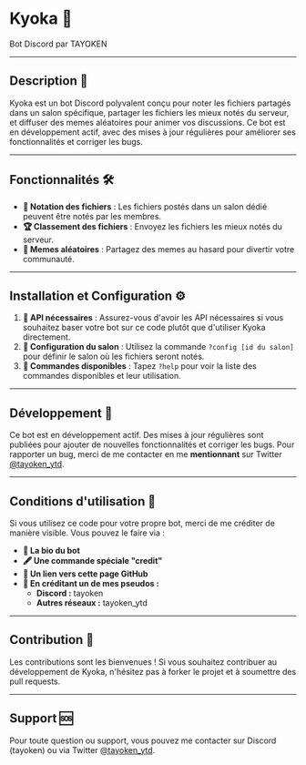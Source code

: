 # Kyoka 🤖  
Bot Discord par TAYOKEN  

---

## Description 📝  
Kyoka est un bot Discord polyvalent conçu pour noter les fichiers partagés dans un salon spécifique, partager les fichiers les mieux notés du serveur, et diffuser des memes aléatoires pour animer vos discussions. Ce bot est en développement actif, avec des mises à jour régulières pour améliorer ses fonctionnalités et corriger les bugs.  

---

## Fonctionnalités 🛠️  
- **🎯 Notation des fichiers** : Les fichiers postés dans un salon dédié peuvent être notés par les membres.  
- **🏆 Classement des fichiers** : Envoyez les fichiers les mieux notés du serveur.  
- **🎲 Memes aléatoires** : Partagez des memes au hasard pour divertir votre communauté.  

---

## Installation et Configuration ⚙️  
1. **🔑 API nécessaires** : Assurez-vous d'avoir les API nécessaires si vous souhaitez baser votre bot sur ce code plutôt que d'utiliser Kyoka directement.  
2. **💬 Configuration du salon** : Utilisez la commande `?config [id du salon]` pour définir le salon où les fichiers seront notés.  
3. **📜 Commandes disponibles** : Tapez `?help` pour voir la liste des commandes disponibles et leur utilisation.  

---

## Développement 🚀  
Ce bot est en développement actif. Des mises à jour régulières sont publiées pour ajouter de nouvelles fonctionnalités et corriger les bugs. Pour rapporter un bug, merci de me contacter en me **mentionnant** sur Twitter [@tayoken_ytd](https://twitter.com/tayoken_ytd).  

---

## Conditions d'utilisation 📜  
Si vous utilisez ce code pour votre propre bot, merci de me créditer de manière visible. Vous pouvez le faire via :  
- **📇 La bio du bot**  
- **🖋️ Une commande spéciale "credit"**  
- **🔗 Un lien vers cette page GitHub**  
- **👤 En créditant un de mes pseudos :**  
  - **Discord :** tayoken  
  - **Autres réseaux :** tayoken_ytd  

---

## Contribution 🤝  
Les contributions sont les bienvenues ! Si vous souhaitez contribuer au développement de Kyoka, n'hésitez pas à forker le projet et à soumettre des pull requests.  

---

## Support 🆘  
Pour toute question ou support, vous pouvez me contacter sur Discord (tayoken) ou via Twitter [@tayoken_ytd](https://twitter.com/tayoken_ytd).  
